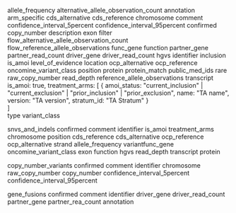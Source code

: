 allele_frequency
alternative_allele_observation_count
annotation
arm_specific
cds_alternative
cds_reference
chromosome
comment
confidence_interval_5percent
confidence_interval_95percent
confirmed
copy_number
description
exon
filter
flow_alternative_allele_observation_count
flow_reference_allele_observations
func_gene
function
partner_gene
partner_read_count
driver_gene
driver_read_count
hgvs
identifier
inclusion
is_amoi
level_of_evidence
location
ocp_alternative
ocp_reference
oncomine_variant_class
position
protein
protein_match
public_med_ids
rare
raw_copy_number
read_depth
reference_allele_observations
transcript
is_amoi: true,
treatment_arms: [
    {
        amoi_status: "current_inclusion" | "current_exclusion" | "prior_inclusion" | "prior_exclusion",
        name: "TA name",
        version: "TA version",
        stratum_id: "TA Stratum"
    }    
]     
type
variant_class


snvs_and_indels
    confirmed
    comment
    identifier
    is_amoi
    treatment_arms
    chromosome
    position
    cds_reference
    cds_alternative
    ocp_reference
    ocp_alternative
    strand
    allele_frequency
    variantfunc_gene
    oncomine_variant_class
    exon
    function
    hgvs
    read_depth
    transcript
    protein

copy_number_variants
    confirmed
    comment
    identifier
    chromosome
    raw_copy_number
    copy_number
    confidence_interval_5percent
    confidence_interval_95percent

gene_fusions
    confirmed
    comment
    identifier
    driver_gene
    driver_read_count
    partner_gene
    partner_rea_count
    annotation
